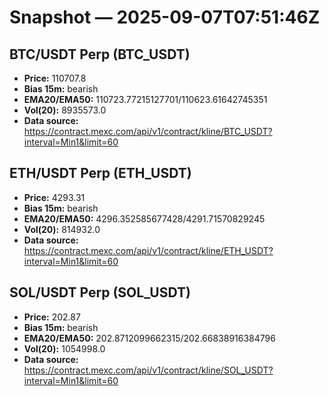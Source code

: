 # Snapshot — 2025-09-07T07:51:46Z

## BTC/USDT Perp (BTC_USDT)
- **Price:** 110707.8
- **Bias 15m:** bearish
- **EMA20/EMA50:** 110723.77215127701/110623.61642745351
- **Vol(20):** 8935573.0
- **Data source:** https://contract.mexc.com/api/v1/contract/kline/BTC_USDT?interval=Min1&limit=60

## ETH/USDT Perp (ETH_USDT)
- **Price:** 4293.31
- **Bias 15m:** bearish
- **EMA20/EMA50:** 4296.352585677428/4291.71570829245
- **Vol(20):** 814932.0
- **Data source:** https://contract.mexc.com/api/v1/contract/kline/ETH_USDT?interval=Min1&limit=60

## SOL/USDT Perp (SOL_USDT)
- **Price:** 202.87
- **Bias 15m:** bearish
- **EMA20/EMA50:** 202.8712099662315/202.66838916384796
- **Vol(20):** 1054998.0
- **Data source:** https://contract.mexc.com/api/v1/contract/kline/SOL_USDT?interval=Min1&limit=60
